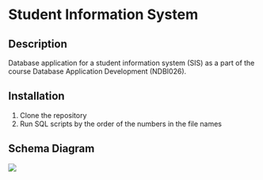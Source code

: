 # Student Information System

## Description
Database application for a student information system (SIS) as a part of the course Database Application Development (NDBI026).

## Installation
1. Clone the repository
2. Run SQL scripts by the order of the numbers in the file names

## Schema Diagram
[![](https://mermaid.ink/svg/pako:eNrtWltv2jAU_iuRn1aJIm7hEml7WbeXaRJSpz1MSJGbGIhKEmQ7pQz473OuJNiOTZtKtIOn4nw-3_E53zm2aXbACV0ELIDwnQcXGPqzwEg-s2AGooHZH0-G3XF7ijAJ2YixS58HkY-w5xjrZNz2XGMGpj9mIJ8df54gdpYQfzI7NwbyobdiGDkigD6qBZAICzGz4MB8rXj7C0FniTDvLk0f5P62jO8Sn7uM0EULjOQ-9RhkvQwDZDPrDwjLgaZ5Y2zQA_FovbVwPvccrQVOcZjkis9H-kCdEGEocytuhCH1WF63CGKi49A9jVwUUN4hkj6QR1zouQwUW9smXnFOuZBFF7q-R0jsefJViGEsbpQuTwxCjufDlbFYw9psEQppRGohTB0htiVAQRS_hhEmiA-ik4y_MqkORq5H6x1ewWARwQWq17KLiIO9dRxCKRtBPiJUUBU5YAExzHUhS7cPn20HrqHj0a1-3ZMX1L040jxOQPotwOFq5b9O_SreRKmoYMqVO5WYizWO9BVn37PouNFKKT3eMeoxyTGFY2onf_I-JcMocGXPi6YDt3Y4tzcIPSpkvgodKBRfscDfHtpYxnGZTxs761D2HaJsKypppEDZ6SZX2dOq9jmosOA4lGznKgHT5ldtgiqwoksfJ2RLr6pRByxptTxY0Xf5CaomLJghaMcir4W9lgfqteYaHR3L_jIldVbS0zZQKXYZ9LhuQT_SmKRoTYKIZ6e5zElymeHOnKzuNA2EO4NKt1NhjLVy3khO-I3j4yejWHR139OdVNoKdadUt0bdWS_aJk-M1BXb-SpWpE1f65eYiNp76H5_e7vfGaIrtcVGixqJTYrvVQ1YCHkL-T0yMVEcPk5tFPcSgYlijbGJY8GdmjgezQULacJG7mNsopDkqYXKWV1gpAhWbOXYRc81o-ULf_Q-z5LWGTcxuZeqhp9jfP5i5Igri6BKJDQ55D3wVFQu5ikgV54rzwXxCG9d-o2Bn35Gj7hyvyzNYvKmM17eKZXkObgh7vJ5QIu_POGCfZDfvNXSk8zV0N2VVcJaOSbX0xbQJnhPSquGVlFX74BVUEY1zE3X0Juxn94ytORcXHv1dfx_8cgKskykW4n1TJJiKBNpVoEOTwmkJCxhr8wXwCz_AU8tK8lcDXVdWcl5KVbSv0mmP4ofoAV8hH3oucACyQ_TM0CXyM_suRA_xrADw8GIhvfbwAEWxRFqgWgd_68qe9kJWHO4Imx0DYM_YejnIPYVWDvwDKzbfrs36k0G_Z456vVNsz_ptcAWWN1h25yMO53ueDDqmoPB8NACfxMLnfbYHA0nbMX9waA7MvtmC8RvXoT4Z_qqVfLG1eEfoq_JVg)](https://mermaid.ink/svg/pako:eNrtWltv2jAU_iuRn1aJIm7hEml7WbeXaRJSpz1MSJGbGIhKEmQ7pQz473OuJNiOTZtKtIOn4nw-3_E53zm2aXbACV0ELIDwnQcXGPqzwEg-s2AGooHZH0-G3XF7ijAJ2YixS58HkY-w5xjrZNz2XGMGpj9mIJ8df54gdpYQfzI7NwbyobdiGDkigD6qBZAICzGz4MB8rXj7C0FniTDvLk0f5P62jO8Sn7uM0EULjOQ-9RhkvQwDZDPrDwjLgaZ5Y2zQA_FovbVwPvccrQVOcZjkis9H-kCdEGEocytuhCH1WF63CGKi49A9jVwUUN4hkj6QR1zouQwUW9smXnFOuZBFF7q-R0jsefJViGEsbpQuTwxCjufDlbFYw9psEQppRGohTB0htiVAQRS_hhEmiA-ik4y_MqkORq5H6x1ewWARwQWq17KLiIO9dRxCKRtBPiJUUBU5YAExzHUhS7cPn20HrqHj0a1-3ZMX1L040jxOQPotwOFq5b9O_SreRKmoYMqVO5WYizWO9BVn37PouNFKKT3eMeoxyTGFY2onf_I-JcMocGXPi6YDt3Y4tzcIPSpkvgodKBRfscDfHtpYxnGZTxs761D2HaJsKypppEDZ6SZX2dOq9jmosOA4lGznKgHT5ldtgiqwoksfJ2RLr6pRByxptTxY0Xf5CaomLJghaMcir4W9lgfqteYaHR3L_jIldVbS0zZQKXYZ9LhuQT_SmKRoTYKIZ6e5zElymeHOnKzuNA2EO4NKt1NhjLVy3khO-I3j4yejWHR139OdVNoKdadUt0bdWS_aJk-M1BXb-SpWpE1f65eYiNp76H5_e7vfGaIrtcVGixqJTYrvVQ1YCHkL-T0yMVEcPk5tFPcSgYlijbGJY8GdmjgezQULacJG7mNsopDkqYXKWV1gpAhWbOXYRc81o-ULf_Q-z5LWGTcxuZeqhp9jfP5i5Igri6BKJDQ55D3wVFQu5ikgV54rzwXxCG9d-o2Bn35Gj7hyvyzNYvKmM17eKZXkObgh7vJ5QIu_POGCfZDfvNXSk8zV0N2VVcJaOSbX0xbQJnhPSquGVlFX74BVUEY1zE3X0Juxn94ytORcXHv1dfx_8cgKskykW4n1TJJiKBNpVoEOTwmkJCxhr8wXwCz_AU8tK8lcDXVdWcl5KVbSv0mmP4ofoAV8hH3oucACyQ_TM0CXyM_suRA_xrADw8GIhvfbwAEWxRFqgWgd_68qe9kJWHO4Imx0DYM_YejnIPYVWDvwDKzbfrs36k0G_Z456vVNsz_ptcAWWN1h25yMO53ueDDqmoPB8NACfxMLnfbYHA0nbMX9waA7MvtmC8RvXoT4Z_qqVfLG1eEfoq_JVg)
